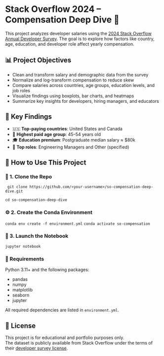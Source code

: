 # Stack Overflow 2024 – Compensation Deep Dive 💼

This project analyzes developer salaries using the [2024 Stack Overflow Annual Developer Survey](https://survey.stackoverflow.co/2024/). The goal is to explore how factors like country, age, education, and developer role affect yearly compensation.

## 📊 Project Objectives

- Clean and transform salary and demographic data from the survey
- Normalize and log-transform compensation to reduce skew
- Compare salaries across countries, age groups, education levels, and job roles
- Visualize findings using boxplots, bar charts, and heatmaps
- Summarize key insights for developers, hiring managers, and educators

## 🧠 Key Findings

- 🇺🇸 **Top-paying countries**: United States and Canada
- 🧓 **Highest paid age group**: 45–54 years old
- 🎓 **Education premium**: Postgraduate median salary ≈ \$80k
- 👔 **Top roles**: Engineering Managers and Other (specified)


## 🚀 How to Use This Project

### 🔁 1. Clone the Repo
`
git clone https://github.com/<your-username>/so-compensation-deep-dive.git`

`cd so-compensation-deep-dive `

### ⚙️ 2. Create the Conda Environment
`conda env create -f environment.yml`
`conda activate so-compensation`

### 📓 3. Launch the Notebook
`jupyter notebook`

### 🧪 Requirements

Python 3.11+ and the following packages:

- pandas  
- numpy  
- matplotlib  
- seaborn  
- jupyter

All required dependencies are listed in `environment.yml`.

## 📜 License

This project is for educational and portfolio purposes only.  
The dataset is publicly available from Stack Overflow under the terms of their [developer survey license](https://survey.stackoverflow.co/2024/).


